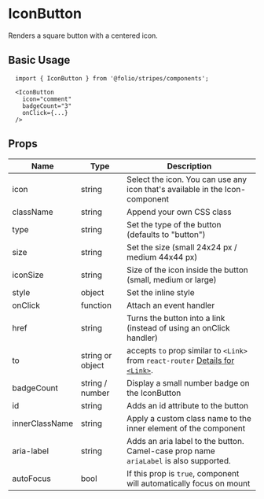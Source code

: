 # IconButton

Renders a square button with a centered icon.

## Basic Usage
```
  import { IconButton } from '@folio/stripes/components';

  <IconButton
    icon="comment"
    badgeCount="3"
    onClick={...}
  />
```

## Props
Name | Type | Description
-- | -- | --
icon | string | Select the icon. You can use any icon that's available in the Icon-component
className | string | Append your own CSS class
type | string | Set the type of the button (defaults to "button")
size | string | Set the size (small 24x24 px / medium 44x44 px)
iconSize | string | Size of the icon inside the button (small, medium or large)
style | object | Set the inline style
onClick | function | Attach an event handler
href | string | Turns the button into a link (instead of using an onClick handler)
to | string or object | accepts `to` prop similar to `<Link>` from `react-router` [Details for `<Link>`](https://github.com/ReactTraining/react-router/blob/master/packages/react-router-dom/docs/api/Link.md).
badgeCount | string / number | Display a small number badge on the IconButton
id | string | Adds an id attribute to the button
innerClassName | string | Apply a custom class name to the inner element of the component
aria-label | string | Adds an aria label to the button. Camel-case prop name `ariaLabel` is also supported.
autoFocus | bool | If this prop is `true`, component will automatically focus on mount | |
